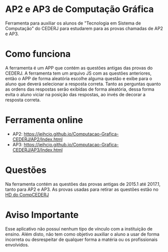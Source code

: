 # AP2 e AP3 de Computação Gráfica 

Ferramenta para auxiliar os alunos de "Tecnologia em Sistema de Computação" do CEDERJ para estudarem para as provas chamadas de AP2 e AP3.

# Como funciona 

A ferramenta é um APP que contém as questões antigas das provas do CEDERJ. A ferramenta tem um arquivo JS com as questões anteriores, então o APP de forma aleatória escolhe alguma questão e exibe para o aluno que deverá selecionar a resposta correta. Tanto as perguntas quanto as ordens das respostas serão exibidas de forma aleatória, dessa forma evita o aluno viciar na posição das respostas, ao invés de decorar a resposta correta. 

# Ferramenta online

* AP2: https://jeihcio.github.io/Computacao-Grafica-CEDERJ/AP2/Index.html
* AP3: https://jeihcio.github.io/Computacao-Grafica-CEDERJ/AP3/Index.html

# Questões

Na ferramenta contém as questões das provas antigas de 2015.1 até 2017.1, tanto para AP2 e AP3.
As provas usadas para retirar as questões estão no [HD do CompCEDERJ](https://onedrive.live.com/?authkey=%21AIZLFUL1M2GDyyk&id=589E18067CE99545%21522&cid=589E18067CE99545)

# Aviso Importante 

Esse aplicativo não possuí nenhum tipo de vínculo com a instituição de ensino. Além disto, não tem como objetivo auxiliar o aluno a usar de forma incorreta ou desrespeitar de qualquer forma a matéria ou os profissionais envolvidos.

